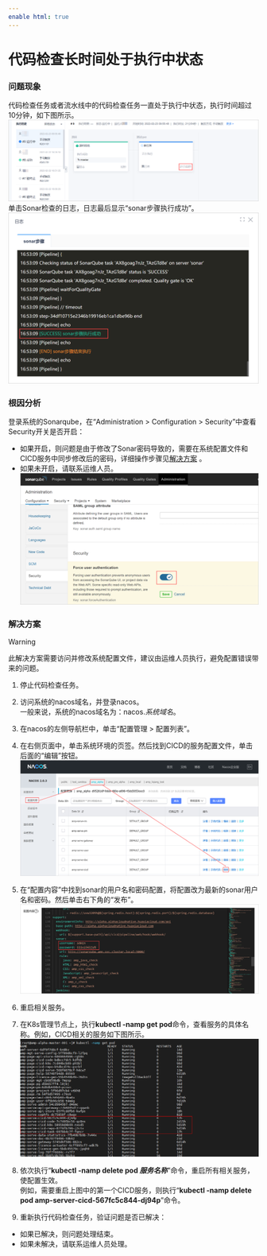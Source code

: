```yaml
---
enable html: true
---
```

# 代码检查长时间处于执行中状态

### 问题现象                 
代码检查任务或者流水线中的代码检查任务一直处于执行中状态，执行时间超过10分钟，如下图所示。         
![](fig/faq-1-01.png)         
单击Sonar检查的日志，日志最后显示“sonar步骤执行成功”。        
![](fig/faq-1-02.png)         

### 根因分析        
登录系统的Sonarqube，在“Administration > Configuration > Security”中查看Security开关是否开启：
* 如果开启，则问题是由于修改了Sonar密码导致的，需要在系统配置文件和CICD服务中同步修改后的密码，详细操作步骤见[解决方案](#解决方案) 。          
* 如果未开启，请联系运维人员。       
  ![](fig/faq-1-04.png)             
     
### 解决方案            
> [!WARNING]
> 此解决方案需要访问并修改系统配置文件，建议由运维人员执行，避免配置错误带来的问题。         

1. 停止代码检查任务。
2. 访问系统的nacos域名，并登录nacos。        
  一般来说，系统的nacos域名为：nacos._系统域名_。             
2. 在nacos的左侧导航栏中，单击“配置管理 > 配置列表”。                     
3. 在右侧页面中，单击系统环境的页签。然后找到CICD的服务配置文件，单击后面的“编辑”按钮。
  ![](fig/faq-1-05.png)             
  
4. 在“配置内容”中找到sonar的用户名和密码配置，将配置改为最新的sonar用户名和密码。然后单击右下角的“发布”。          
  ![](fig/faq-1-03.png) 
5. 重启相关服务。       
  1. 在K8s管理节点上，执行**kubectl -namp get pod**命令，查看服务的具体名称。例如，CICD相关的服务如下图所示。
       ![](fig/faq-1-06.png)    
  2. 依次执行“**kubectl -namp delete pod _服务名称_**”命令，重启所有相关服务，使配置生效。            
    例如，需要重启上图中的第一个CICD服务，则执行“**kubectl -namp delete pod amp-server-cicd-567fc5c844-dj94p**”命令。

6. 重新执行代码检查任务，验证问题是否已解决：
  * 如果已解决，则问题处理结束。
  * 如果未解决，请联系运维人员处理。


